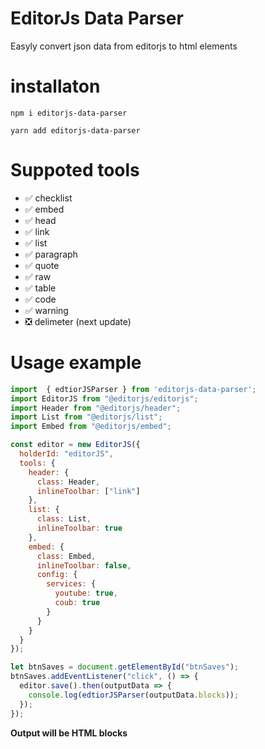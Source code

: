 # EditorJs Data Parser

Easyly convert json data from editorjs to html elements

# installaton
 `npm i editorjs-data-parser`
 
 `yarn add editorjs-data-parser`

# Suppoted tools

* :white_check_mark: checklist
* :white_check_mark: embed
* :white_check_mark: head
* :white_check_mark: link
* :white_check_mark: list
* :white_check_mark: paragraph
* :white_check_mark: quote
* :white_check_mark: raw
* :white_check_mark: table
* :white_check_mark: code
* :white_check_mark: warning
* :negative_squared_cross_mark: delimeter (next update)

# Usage example



```javascript
import  { edtiorJSParser } from 'editorjs-data-parser';
import EditorJS from "@editorjs/editorjs";
import Header from "@editorjs/header";
import List from "@editorjs/list";
import Embed from "@editorjs/embed";

const editor = new EditorJS({
  holderId: "editorJS",
  tools: {
    header: {
      class: Header,
      inlineToolbar: ["link"]
    },
    list: {
      class: List,
      inlineToolbar: true
    },
    embed: {
      class: Embed,
      inlineToolbar: false,
      config: {
        services: {
          youtube: true,
          coub: true
        }
      }
    }
  }
});

let btnSaves = document.getElementById("btnSaves");
btnSaves.addEventListener("click", () => {
  editor.save().then(outputData => {
    console.log(edtiorJSParser(outputData.blocks));
  });
});
```

**Output will be HTML blocks**

